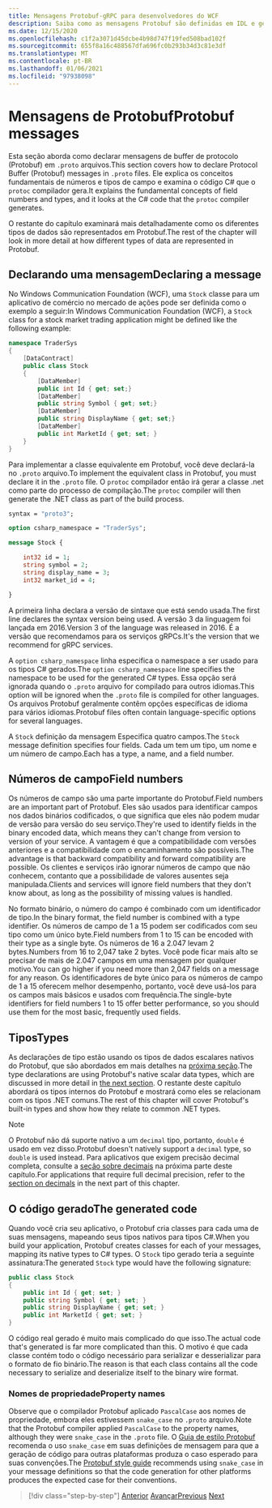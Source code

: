 ```yaml
---
title: Mensagens Protobuf-gRPC para desenvolvedores do WCF
description: Saiba como as mensagens Protobuf são definidas em IDL e geradas em C#.
ms.date: 12/15/2020
ms.openlocfilehash: c1f2a3071d45dcbe4b98d747f19fed508bad102f
ms.sourcegitcommit: 655f8a16c488567dfa696fc0b293b34d3c81e3df
ms.translationtype: MT
ms.contentlocale: pt-BR
ms.lasthandoff: 01/06/2021
ms.locfileid: "97938098"
---
```

# <a name="protobuf-messages"></a><span data-ttu-id="222b1-103">Mensagens de Protobuf</span><span class="sxs-lookup"><span data-stu-id="222b1-103">Protobuf messages</span></span>

<span data-ttu-id="222b1-104">Esta seção aborda como declarar mensagens de buffer de protocolo (Protobuf) em `.proto` arquivos.</span><span class="sxs-lookup"><span data-stu-id="222b1-104">This section covers how to declare Protocol Buffer (Protobuf) messages in `.proto` files.</span></span> <span data-ttu-id="222b1-105">Ele explica os conceitos fundamentais de números e tipos de campo e examina o código C# que o `protoc` compilador gera.</span><span class="sxs-lookup"><span data-stu-id="222b1-105">It explains the fundamental concepts of field numbers and types, and it looks at the C# code that the `protoc` compiler generates.</span></span>

<span data-ttu-id="222b1-106">O restante do capítulo examinará mais detalhadamente como os diferentes tipos de dados são representados em Protobuf.</span><span class="sxs-lookup"><span data-stu-id="222b1-106">The rest of the chapter will look in more detail at how different types of data are represented in Protobuf.</span></span>

## <a name="declaring-a-message"></a><span data-ttu-id="222b1-107">Declarando uma mensagem</span><span class="sxs-lookup"><span data-stu-id="222b1-107">Declaring a message</span></span>

<span data-ttu-id="222b1-108">No Windows Communication Foundation (WCF), uma `Stock` classe para um aplicativo de comércio no mercado de ações pode ser definida como o exemplo a seguir:</span><span class="sxs-lookup"><span data-stu-id="222b1-108">In Windows Communication Foundation (WCF), a `Stock` class for a stock market trading application might be defined like the following example:</span></span>

```csharp
namespace TraderSys
{
    [DataContract]
    public class Stock
    {
        [DataMember]
        public int Id { get; set;}
        [DataMember]
        public string Symbol { get; set;}
        [DataMember]
        public string DisplayName { get; set;}
        [DataMember]
        public int MarketId { get; set; }
    }
}
```

<span data-ttu-id="222b1-109">Para implementar a classe equivalente em Protobuf, você deve declará-la no `.proto` arquivo.</span><span class="sxs-lookup"><span data-stu-id="222b1-109">To implement the equivalent class in Protobuf, you must declare it in the `.proto` file.</span></span> <span data-ttu-id="222b1-110">O `protoc` compilador então irá gerar a classe .net como parte do processo de compilação.</span><span class="sxs-lookup"><span data-stu-id="222b1-110">The `protoc` compiler will then generate the .NET class as part of the build process.</span></span>

```protobuf
syntax = "proto3";

option csharp_namespace = "TraderSys";

message Stock {

    int32 id = 1;
    string symbol = 2;
    string display_name = 3;
    int32 market_id = 4;

}  
```

<span data-ttu-id="222b1-111">A primeira linha declara a versão de sintaxe que está sendo usada.</span><span class="sxs-lookup"><span data-stu-id="222b1-111">The first line declares the syntax version being used.</span></span> <span data-ttu-id="222b1-112">A versão 3 da linguagem foi lançada em 2016.</span><span class="sxs-lookup"><span data-stu-id="222b1-112">Version 3 of the language was released in 2016.</span></span> <span data-ttu-id="222b1-113">É a versão que recomendamos para os serviços gRPCs.</span><span class="sxs-lookup"><span data-stu-id="222b1-113">It's the version that we recommend for gRPC services.</span></span>

<span data-ttu-id="222b1-114">A `option csharp_namespace` linha especifica o namespace a ser usado para os tipos C# gerados.</span><span class="sxs-lookup"><span data-stu-id="222b1-114">The `option csharp_namespace` line specifies the namespace to be used for the generated C# types.</span></span> <span data-ttu-id="222b1-115">Essa opção será ignorada quando o `.proto` arquivo for compilado para outros idiomas.</span><span class="sxs-lookup"><span data-stu-id="222b1-115">This option will be ignored when the `.proto` file is compiled for other languages.</span></span> <span data-ttu-id="222b1-116">Os arquivos Protobuf geralmente contêm opções específicas de idioma para vários idiomas.</span><span class="sxs-lookup"><span data-stu-id="222b1-116">Protobuf files often contain language-specific options for several languages.</span></span>

<span data-ttu-id="222b1-117">A `Stock` definição da mensagem Especifica quatro campos.</span><span class="sxs-lookup"><span data-stu-id="222b1-117">The `Stock` message definition specifies four fields.</span></span> <span data-ttu-id="222b1-118">Cada um tem um tipo, um nome e um número de campo.</span><span class="sxs-lookup"><span data-stu-id="222b1-118">Each has a type, a name, and a field number.</span></span>

## <a name="field-numbers"></a><span data-ttu-id="222b1-119">Números de campo</span><span class="sxs-lookup"><span data-stu-id="222b1-119">Field numbers</span></span>

<span data-ttu-id="222b1-120">Os números de campo são uma parte importante do Protobuf.</span><span class="sxs-lookup"><span data-stu-id="222b1-120">Field numbers are an important part of Protobuf.</span></span> <span data-ttu-id="222b1-121">Eles são usados para identificar campos nos dados binários codificados, o que significa que eles não podem mudar de versão para versão do seu serviço.</span><span class="sxs-lookup"><span data-stu-id="222b1-121">They're used to identify fields in the binary encoded data, which means they can't change from version to version of your service.</span></span> <span data-ttu-id="222b1-122">A vantagem é que a compatibilidade com versões anteriores e a compatibilidade com o encaminhamento são possíveis.</span><span class="sxs-lookup"><span data-stu-id="222b1-122">The advantage is that backward compatibility and forward compatibility are possible.</span></span> <span data-ttu-id="222b1-123">Os clientes e serviços irão ignorar números de campo que não conhecem, contanto que a possibilidade de valores ausentes seja manipulada.</span><span class="sxs-lookup"><span data-stu-id="222b1-123">Clients and services will ignore field numbers that they don't know about, as long as the possibility of missing values is handled.</span></span>

<span data-ttu-id="222b1-124">No formato binário, o número do campo é combinado com um identificador de tipo.</span><span class="sxs-lookup"><span data-stu-id="222b1-124">In the binary format, the field number is combined with a type identifier.</span></span> <span data-ttu-id="222b1-125">Os números de campo de 1 a 15 podem ser codificados com seu tipo como um único byte.</span><span class="sxs-lookup"><span data-stu-id="222b1-125">Field numbers from 1 to 15 can be encoded with their type as a single byte.</span></span> <span data-ttu-id="222b1-126">Os números de 16 a 2.047 levam 2 bytes.</span><span class="sxs-lookup"><span data-stu-id="222b1-126">Numbers from 16 to 2,047 take 2 bytes.</span></span> <span data-ttu-id="222b1-127">Você pode ficar mais alto se precisar de mais de 2.047 campos em uma mensagem por qualquer motivo.</span><span class="sxs-lookup"><span data-stu-id="222b1-127">You can go higher if you need more than 2,047 fields on a message for any reason.</span></span> <span data-ttu-id="222b1-128">Os identificadores de byte único para os números de campo de 1 a 15 oferecem melhor desempenho, portanto, você deve usá-los para os campos mais básicos e usados com frequência.</span><span class="sxs-lookup"><span data-stu-id="222b1-128">The single-byte identifiers for field numbers 1 to 15 offer better performance, so you should use them for the most basic, frequently used fields.</span></span>

## <a name="types"></a><span data-ttu-id="222b1-129">Tipos</span><span class="sxs-lookup"><span data-stu-id="222b1-129">Types</span></span>

<span data-ttu-id="222b1-130">As declarações de tipo estão usando os tipos de dados escalares nativos do Protobuf, que são abordados em mais detalhes na [próxima seção](protobuf-data-types.md).</span><span class="sxs-lookup"><span data-stu-id="222b1-130">The type declarations are using Protobuf's native scalar data types, which are discussed in more detail in [the next section](protobuf-data-types.md).</span></span> <span data-ttu-id="222b1-131">O restante deste capítulo abordará os tipos internos do Protobuf e mostrará como eles se relacionam com os tipos .NET comuns.</span><span class="sxs-lookup"><span data-stu-id="222b1-131">The rest of this chapter will cover Protobuf's built-in types and show how they relate to common .NET types.</span></span>

> [!NOTE]
> <span data-ttu-id="222b1-132">O Protobuf não dá suporte nativo a um `decimal` tipo, portanto, `double` é usado em vez disso.</span><span class="sxs-lookup"><span data-stu-id="222b1-132">Protobuf doesn't natively support a `decimal` type, so `double` is used instead.</span></span> <span data-ttu-id="222b1-133">Para aplicativos que exigem precisão decimal completa, consulte a [seção sobre decimais](protobuf-data-types.md#decimals) na próxima parte deste capítulo.</span><span class="sxs-lookup"><span data-stu-id="222b1-133">For applications that require full decimal precision, refer to the [section on decimals](protobuf-data-types.md#decimals) in the next part of this chapter.</span></span>

## <a name="the-generated-code"></a><span data-ttu-id="222b1-134">O código gerado</span><span class="sxs-lookup"><span data-stu-id="222b1-134">The generated code</span></span>

<span data-ttu-id="222b1-135">Quando você cria seu aplicativo, o Protobuf cria classes para cada uma de suas mensagens, mapeando seus tipos nativos para tipos C#.</span><span class="sxs-lookup"><span data-stu-id="222b1-135">When you build your application, Protobuf creates classes for each of your messages, mapping its native types to C# types.</span></span> <span data-ttu-id="222b1-136">O `Stock` tipo gerado teria a seguinte assinatura:</span><span class="sxs-lookup"><span data-stu-id="222b1-136">The generated `Stock` type would have the following signature:</span></span>

```csharp
public class Stock
{
    public int Id { get; set; }
    public string Symbol { get; set; }
    public string DisplayName { get; set; }
    public int MarketId { get; set; }
}
```

<span data-ttu-id="222b1-137">O código real gerado é muito mais complicado do que isso.</span><span class="sxs-lookup"><span data-stu-id="222b1-137">The actual code that's generated is far more complicated than this.</span></span> <span data-ttu-id="222b1-138">O motivo é que cada classe contém todo o código necessário para serializar e desserializar para o formato de fio binário.</span><span class="sxs-lookup"><span data-stu-id="222b1-138">The reason is that each class contains all the code necessary to serialize and deserialize itself to the binary wire format.</span></span>

### <a name="property-names"></a><span data-ttu-id="222b1-139">Nomes de propriedade</span><span class="sxs-lookup"><span data-stu-id="222b1-139">Property names</span></span>

<span data-ttu-id="222b1-140">Observe que o compilador Protobuf aplicado `PascalCase` aos nomes de propriedade, embora eles estivessem `snake_case` no `.proto` arquivo.</span><span class="sxs-lookup"><span data-stu-id="222b1-140">Note that the Protobuf compiler applied `PascalCase` to the property names, although they were `snake_case` in the `.proto` file.</span></span> <span data-ttu-id="222b1-141">O [Guia de estilo Protobuf](https://developers.google.com/protocol-buffers/docs/style) recomenda o uso `snake_case` em suas definições de mensagem para que a geração de código para outras plataformas produza o caso esperado para suas convenções.</span><span class="sxs-lookup"><span data-stu-id="222b1-141">The [Protobuf style guide](https://developers.google.com/protocol-buffers/docs/style) recommends using `snake_case` in your message definitions so that the code generation for other platforms produces the expected case for their conventions.</span></span>

>[!div class="step-by-step"]
><span data-ttu-id="222b1-142">[Anterior](protocol-buffers.md) 
> [Avançar](protobuf-data-types.md)</span><span class="sxs-lookup"><span data-stu-id="222b1-142">[Previous](protocol-buffers.md)
[Next](protobuf-data-types.md)</span></span>
